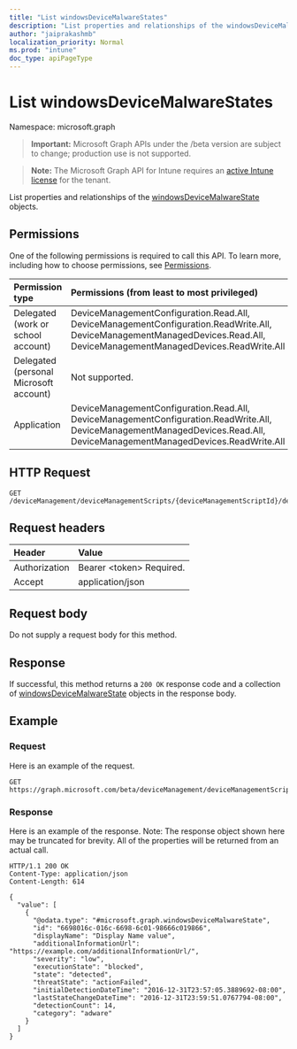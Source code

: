 ```yaml
---
title: "List windowsDeviceMalwareStates"
description: "List properties and relationships of the windowsDeviceMalwareState objects."
author: "jaiprakashmb"
localization_priority: Normal
ms.prod: "intune"
doc_type: apiPageType
---
```


# List windowsDeviceMalwareStates

Namespace: microsoft.graph

> **Important:** Microsoft Graph APIs under the /beta version are subject to change; production use is not supported.

> **Note:** The Microsoft Graph API for Intune requires an [active Intune license](https://go.microsoft.com/fwlink/?linkid=839381) for the tenant.

List properties and relationships of the [windowsDeviceMalwareState](../resources/intune-devices-windowsdevicemalwarestate.md) objects.

## Permissions
One of the following permissions is required to call this API. To learn more, including how to choose permissions, see [Permissions](/graph/permissions-reference).

<!-- { "blockType": "ignored"  } // Note: Removing this line will cause the permissions autogeneration tool to overwrite the table. -->
|Permission type|Permissions (from least to most privileged)|
|:---|:---|
|Delegated (work or school account)|DeviceManagementConfiguration.Read.All, DeviceManagementConfiguration.ReadWrite.All, DeviceManagementManagedDevices.Read.All, DeviceManagementManagedDevices.ReadWrite.All|
|Delegated (personal Microsoft account)|Not supported.|
|Application|DeviceManagementConfiguration.Read.All, DeviceManagementConfiguration.ReadWrite.All, DeviceManagementManagedDevices.Read.All, DeviceManagementManagedDevices.ReadWrite.All|

## HTTP Request
<!-- {
  "blockType": "ignored"
}
-->
``` http
GET /deviceManagement/deviceManagementScripts/{deviceManagementScriptId}/deviceRunStates/{deviceManagementScriptDeviceStateId}/managedDevice/windowsProtectionState/detectedMalwareState
```

## Request headers
|Header|Value|
|:---|:---|
|Authorization|Bearer &lt;token&gt; Required.|
|Accept|application/json|

## Request body
Do not supply a request body for this method.

## Response
If successful, this method returns a `200 OK` response code and a collection of [windowsDeviceMalwareState](../resources/intune-devices-windowsdevicemalwarestate.md) objects in the response body.

## Example

### Request
Here is an example of the request.
``` http
GET https://graph.microsoft.com/beta/deviceManagement/deviceManagementScripts/{deviceManagementScriptId}/deviceRunStates/{deviceManagementScriptDeviceStateId}/managedDevice/windowsProtectionState/detectedMalwareState
```

### Response
Here is an example of the response. Note: The response object shown here may be truncated for brevity. All of the properties will be returned from an actual call.
``` http
HTTP/1.1 200 OK
Content-Type: application/json
Content-Length: 614

{
  "value": [
    {
      "@odata.type": "#microsoft.graph.windowsDeviceMalwareState",
      "id": "6698016c-016c-6698-6c01-98666c019866",
      "displayName": "Display Name value",
      "additionalInformationUrl": "https://example.com/additionalInformationUrl/",
      "severity": "low",
      "executionState": "blocked",
      "state": "detected",
      "threatState": "actionFailed",
      "initialDetectionDateTime": "2016-12-31T23:57:05.3889692-08:00",
      "lastStateChangeDateTime": "2016-12-31T23:59:51.0767794-08:00",
      "detectionCount": 14,
      "category": "adware"
    }
  ]
}
```
